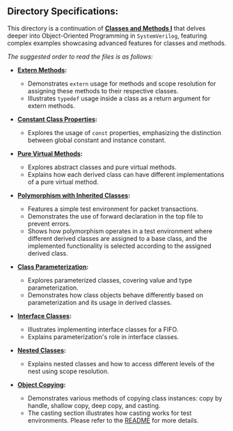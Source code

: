 ## Directory Specifications:

This directory is a continuation of **[Classes and Methods I](Classes%20and%20Methods%20I)** that delves deeper into Object-Oriented Programming in `SystemVerilog`, featuring complex examples showcasing advanced features for classes and methods.

*The suggested order to read the files is as follows:*

- **[Extern Methods](extern_usage.sv):**
  - Demonstrates `extern` usage for methods and scope resolution for assigning these methods to their respective classes.
  - Illustrates `typedef` usage inside a class as a return argument for extern methods.

- **[Constant Class Properties](const_class_property.sv):**
  - Explores the usage of `const` properties, emphasizing the distinction between global constant and instance constant.

- **[Pure Virtual Methods](pure_virtual.sv):**
  - Explores abstract classes and pure virtual methods.
  - Explains how each derived class can have different implementations of a pure virtual method.

- **[Polymorphism with Inherited Classes](inheritance_and_polymorphism):**
  - Features a simple test environment for packet transactions.
  - Demonstrates the use of forward declaration in the top file to prevent errors.
  - Shows how polymorphism operates in a test environment where different derived classes are assigned to a base class, and the implemented functionality is selected according to the assigned derived class.

- **[Class Parameterization](class_parameterization):**
  - Explores parameterized classes, covering value and type parameterization.
  - Demonstrates how class objects behave differently based on parameterization and its usage in derived classes.

- **[Interface Classes](interface_class.sv):**
  - Illustrates implementing interface classes for a FIFO.
  - Explains parameterization's role in interface classes.

- **[Nested Classes](nested_scope.sv):**
  - Explains nested classes and how to access different levels of the nest using scope resolution.

- **[Object Copying](object_copying):**
  - Demonstrates various methods of copying class instances: copy by handle, shallow copy, deep copy, and casting.
  - The casting section illustrates how casting works for test environments. Please refer to the [README](object_copying/cast//README.md) for more details. 
